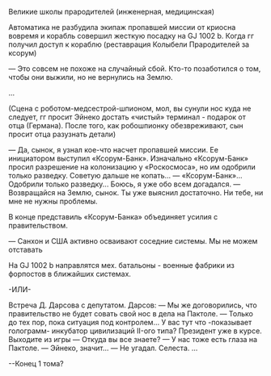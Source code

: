 Великие школы прародителей (инженерная, медицинская)

Автоматика не разбудила экипаж пропавшей миссии от криосна вовремя и корабль совершил жесткую посадку на GJ 1002 b.
Когда гг получил доступ к кораблю (реставрация Колыбели Прародителей за ксорум)

— Это совсем не похоже на случайный сбой. Кто-то позаботился о том, чтобы они выжили, но не вернулись на Землю.

...

(Сцена с роботом-медсестрой-шпионом, мол, вы сунули нос куда не следует, гг просит Эйнеко достать «чистый» терминал - подарок от отца (Германа). После того, как робошпионку обезвреживают, сын просит отца разузнать детали)

— Да, сынок, я узнал кое-что насчет пропавшей миссии. Ее инициатором выступил «Ксорум-Банк». Изначально «Ксорум-Банк» просил разрешение на колонизацию у «Роскосмоса», но им одобрили только разведку. Советую дальше не копать...
— «Ксорум-Банк»... Одобрили только разведку... Боюсь, я уже обо всем догадался.
— Возвращайся на Землю, сынок. Ты уже выяснил достаточно. Ни тебе, ни мне не нужны проблемы.


В конце представиль «Ксорум-Банка» объединяет усилия с правительством. 

— Санхон и США активно осваивают соседние системы. Мы не можем отставать

На GJ 1002 b направлятся мех. батальоны - военные фабрики из форпостов в ближайших системах.

-ИЛИ-

Встреча Д. Дарсова с депутатом. Дарсов:
— Мы же договорились, что правительство не будет совать свой нос в дела на Пактоле.
— Только до тех пор, пока ситуация под контролем... У вас тут что -показывает голограмм- инкубатор цивилизаций II-ого типа? Президент уже в курсе. Выходите из игры
— Откуда вы все знаете?
— У нас тоже есть глаза на Пактоле.
— Эйнеко, значит...
— Не угадал. Селеста.
...

--Конец 1 тома?


